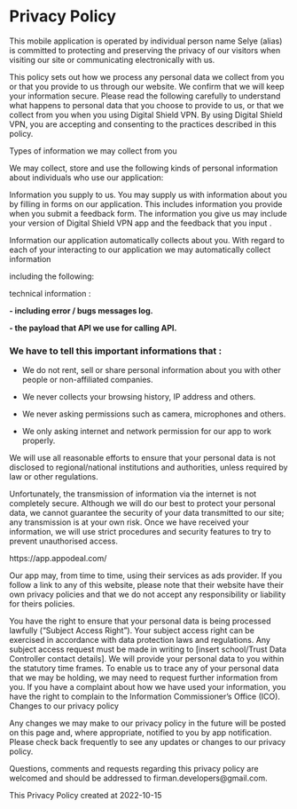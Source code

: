 
<h1>Privacy Policy</h1>

<p>
    This mobile application is operated by individual person name Selye (alias) is committed to protecting and preserving the privacy of our visitors when visiting our site or communicating electronically with us.
</p>

<p>
    This policy sets out how we process any personal data we collect from you or that you provide to us through our website. We confirm that we will keep your information secure. Please read the following carefully to understand what happens to personal data that you choose to provide to us, or that we collect from you when you using Digital Shield VPN. By using Digital Shield VPN, you are accepting and consenting to the practices described in this policy.
</p>

<p>
Types of information we may collect from you

We may collect, store and use the following kinds of personal information about individuals who use our application:

Information you supply to us. You may supply us with information about you by filling in forms on our application. This includes information you provide when you submit a feedback form. The information you give us may include your version of Digital Shield VPN app and the feedback that you input .

Information our application automatically collects about you. With regard to each of your interacting to our application we may automatically collect information 
</p>
<p>
including the following:
</p>
<p>
    technical information :
</p>
<p>
    <b>
    - including error / bugs messages log. 
    </b>
</p>
<p>
    <b>
    - the payload that API we use for calling API.
    </b>
</p>
   

<h3>
We have to tell this important informations that :
</h3>
<p>

- We do not rent, sell or share personal information about you with other people or non-affiliated companies.
</p>
<p>

- We never collects your browsing history, IP address and others.
</p>
<p>

- We never asking permissions such as camera, microphones and others.
</p>
<p>

- We only asking internet and network permission for our app to work properly.
</p>
<p>
We will use all reasonable efforts to ensure that your personal data is not disclosed to regional/national institutions and authorities, unless required by law or other regulations.
</p>
<p>
Unfortunately, the transmission of information via the internet is not completely secure. Although we will do our best to protect your personal data, we cannot guarantee the security of your data transmitted to our site; any transmission is at your own risk. Once we have received your information, we will use strict procedures and security features to try to prevent unauthorised access.
</p>
<p>
https://app.appodeal.com/
</p>
<p>
Our app may, from time to time, using their services as ads provider. If you follow a link to any of this website, please note that their website have their own privacy policies and that we do not accept any responsibility or liability for theirs policies.
</p>
<p>
You have the right to ensure that your personal data is being processed lawfully (“Subject Access Right”). Your subject access right can be exercised in accordance with data protection laws and regulations. Any subject access request must be made in writing to [insert school/Trust Data Controller contact details]. We will provide your personal data to you within the statutory time frames. To enable us to trace any of your personal data that we may be holding, we may need to request further information from you. If you have a complaint about how we have used your information, you have the right to complain to the Information Commissioner’s Office (ICO).
Changes to our privacy policy
</p>
<p>
Any changes we may make to our privacy policy in the future will be posted on this page and, where appropriate, notified to you by app notification. Please check back frequently to see any updates or changes to our privacy policy.
</p>
<p>
Questions, comments and requests regarding this privacy policy are welcomed and should be addressed to firman.developers@gmail.com.
</p>
<p>
   This Privacy Policy created at 2022-10-15
</p>